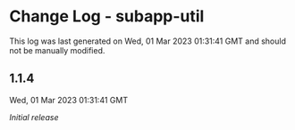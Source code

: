 # Change Log - subapp-util

This log was last generated on Wed, 01 Mar 2023 01:31:41 GMT and should not be manually modified.

## 1.1.4
Wed, 01 Mar 2023 01:31:41 GMT

_Initial release_

